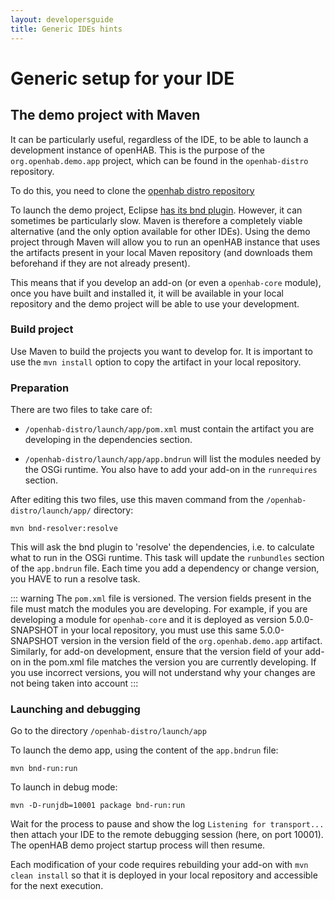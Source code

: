 ```yaml
---
layout: developersguide
title: Generic IDEs hints
---
```


# Generic setup for your IDE

## The demo project with Maven

It can be particularly useful, regardless of the IDE, to be able to launch a development instance of openHAB.
This is the purpose of the `org.openhab.demo.app` project, which can be found in the `openhab-distro` repository.

To do this, you need to clone the [openhab distro repository](https://www.github.com/openhab/openhab-distro)

To launch the demo project, Eclipse [has its bnd plugin](./eclipse.html#working-with-add-ons).
However, it can sometimes be particularly slow. Maven is therefore a completely viable alternative (and the only option
available for other IDEs).
Using the demo project through Maven will allow you to run an openHAB instance that uses the artifacts present in your
local Maven repository (and downloads them beforehand if they are not already present).

This means that if you develop an add-on (or even a `openhab-core` module), once you have built and installed it, it
will be available in your local repository and the demo project will be able to use your development.

### Build project

Use Maven to build the projects you want to develop for. It is important to use the `mvn install` option to copy the artifact in your local repository.

### Preparation

There are two files to take care of:

- `/openhab-distro/launch/app/pom.xml` must contain the artifact you are developing in the dependencies section.

- `/openhab-distro/launch/app/app.bndrun` will list the modules needed by the OSGi runtime. You also have to add your add-on in the `runrequires` section.

After editing this two files, use this maven command from the `/openhab-distro/launch/app/` directory:

`mvn bnd-resolver:resolve`

This will ask the bnd plugin to 'resolve' the dependencies, i.e. to calculate what to run in the OSGi runtime.
This task will update the `runbundles` section of the `app.bndrun` file.
Each time you add a dependency or change version, you HAVE to run a resolve task.

::: warning
The `pom.xml` file is versioned. The version fields present in the file must match the modules
you are developing. For example, if you are developing a module for `openhab-core` and it is deployed as version
5.0.0-SNAPSHOT in your local repository, you must use this same 5.0.0-SNAPSHOT version in the version field of the
`org.openhab.demo.app` artifact. Similarly, for add-on development, ensure that the version field of your add-on in the
pom.xml file matches the version you are currently developing. If you use incorrect versions, you will not understand
why your changes are not being taken into account
:::

### Launching and debugging

Go to the directory `/openhab-distro/launch/app`

To launch the demo app, using the content of the `app.bndrun` file:

`mvn bnd-run:run`

To launch in debug mode:

`mvn -D-runjdb=10001 package bnd-run:run`

Wait for the process to pause and show the log `Listening for transport...` then attach your IDE to the remote debugging
session (here, on port 10001). The openHAB demo project startup process will then resume.

Each modification of your code requires rebuilding your add-on with `mvn clean install` so that it is
deployed in your local repository and accessible for the next execution.
